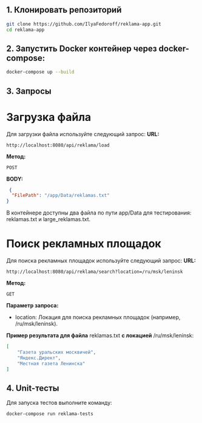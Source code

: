 ## 1. Клонировать репозиторий
```bash
git clone https://github.com/IlyaFedoroff/reklama-app.git
cd reklama-app
```
## 2. Запустить Docker контейнер через docker-compose:
```bash
docker-compose up --build
```
## 3. Запросы
# Загрузка файла 
Для загрузки файла используйте следующий запрос:
**URL:**
```
http://localhost:8080/api/reklama/load
```
**Метод:**
```
POST
```
**BODY:**
```JSON
 {
  "FilePath": "/app/Data/reklamas.txt"
}
```
В контейнере доступны два файла по пути app/Data для тестирования: reklamas.txt и large_reklamas.txt.

# Поиск рекламных площадок
Для поиска рекламных площадок используйте следующий запрос:
**URL:**
```
http://localhost:8080/api/reklama/search?location=/ru/msk/leninsk
```
**Метод:**
```
GET
```
**Параметр запроса:**
* location: Локация для поиска рекламных площадок (например, /ru/msk/leninsk).

**Пример результата для файла** reklamas.txt **с локацией** /ru/msk/leninsk:

```JSON
[
    "Газета уральских москвичей",
    "Яндекс.Директ",
    "Местная газета Ленинска"
]
```
## 4. Unit-тесты
Для запуска тестов выполните команду:
```bash
docker-compose run reklama-tests
```

